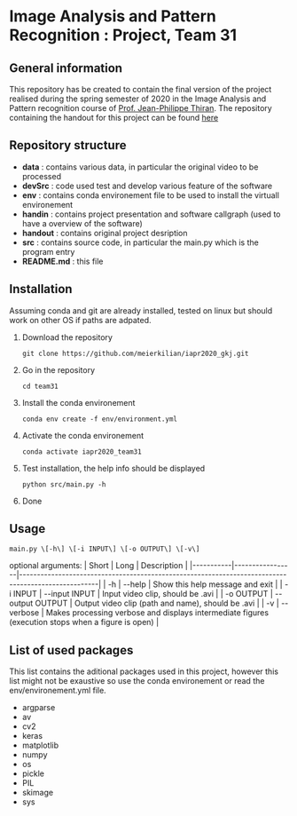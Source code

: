 # Image Analysis and Pattern Recognition : Project, Team 31

## General information
This repository has be created to contain the final version of the project realised during the spring semester of 2020 in the Image Analysis and Pattern recognition course of [Prof. Jean-Philippe Thiran][jpt]. The repository containing the handout for this project can be found [here][handout]

[jpt]: https://people.epfl.ch/115534
[handout]: https://github.com/LTS5/iapr-2020

## Repository structure
* **data** : contains various data, in particular the original video to be processed
* **devSrc** : code used test and develop various feature of the software
* **env** : contains conda environement file to be used to install the virtuall environement
* **handin** : contains project presentation and software callgraph (used to have a overview of the software)
* **handout** : contains original project desription
* **src** : contains source code, in particular the main.py which is the program entry
* **README.md** : this file

## Installation
Assuming conda and git are already installed, tested on linux but should work on other OS if paths are adpated.

1. Download the repository
	```
	git clone https://github.com/meierkilian/iapr2020_gkj.git
	```
2. Go in the repository
	```
	cd team31
	```
3. Install the conda environement
	```
	conda env create -f env/environment.yml
	```
4. Activate the conda environement 
	```
	conda activate iapr2020_team31
	```
5. Test installation, the help info should be displayed
	```
	python src/main.py -h
	```
6. Done


## Usage
```
main.py \[-h\] \[-i INPUT\] \[-o OUTPUT\] \[-v\]
```

optional arguments:
| Short     | Long            | Description                                                                                        |
|-----------|-----------------|----------------------------------------------------------------------------------------------------|
| -h        | --help          | Show this help message and exit                                                                    |
| -i INPUT  | --input INPUT   | Input video clip, should be .avi                                                                   |
| -o OUTPUT | --output OUTPUT | Output video clip (path and name), should be .avi                                                  |
| -v        | --verbose       | Makes processing verbose and displays intermediate figures (execution stops when a figure is open) |
## List of used packages
This list contains the aditional packages used in this project, however this list might not be exaustive so use the conda environement or read the env/environement.yml file.

* argparse
* av
* cv2
* keras
* matplotlib
* numpy
* os
* pickle
* PIL
* skimage
* sys
